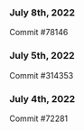 ### July 8th, 2022

Commit #78146

### July 5th, 2022

Commit #314353


### July 4th, 2022

Commit #72281
